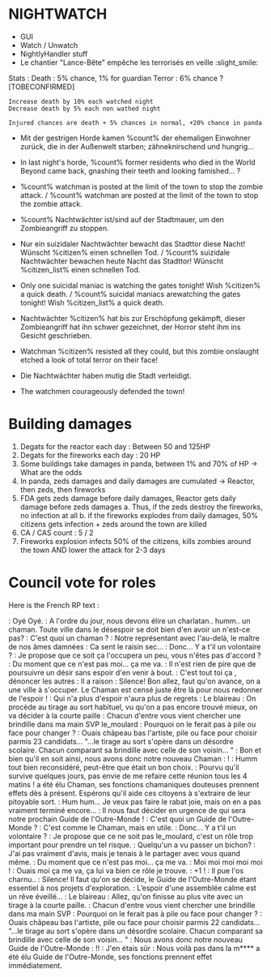 # NIGHTWATCH
 * GUI
 * Watch / Unwatch
 * NightlyHandler stuff
 * Le chantier "Lance-Bête" empêche les terrorisés en veille :slight_smile:

Stats :
    Death : 5% chance, 1% for guardian
    Terror : 6% chance ? [TOBECONFIRMED]

    Increase death by 10% each watched night
    Decrease death by 5% each non wathed night

    Injured chances are death + 5% chances in normal, +20% chance in panda
 * Mit der gestrigen Horde kamen %count% der ehemaligen Einwohner zurück, die in der Außenwelt starben; zähneknirschend und hungrig...
 * In last night's horde, %count% former residents who died in the World Beyond came back, gnashing their teeth and looking famished... ?
 * %count% watchman is posted at the limit of the town to stop the zombie attack. / %count% watchman are posted at the limit of the town to stop the zombie attack.
 * %count% Nachtwächter ist/sind auf der Stadtmauer, um den Zombieangriff zu stoppen.

* Nur ein suizidaler Nachtwächter bewacht das Stadttor diese Nacht! Wünscht %citizen% einen schnellen Tod. / %count% suizidale Nachtwächter bewachen heute Nacht das Stadttor! Wünscht %citizen_list% einen schnellen Tod.
* Only one suicidal maniac is watching the gates tonight! Wish %citizen% a quick death. / %count% suicidal maniacs arewatching the gates tonight! Wish %citizen_list% a quick death.

* Nachtwächter %citizen% hat bis zur Erschöpfung gekämpft, dieser Zombieangriff hat ihn schwer gezeichnet, der Horror steht ihm ins Gesicht geschrieben.
* Watchman %citizen% resisted all they could, but this zombie onslaught etched a look of total terror on their face! 

* Die Nachtwächter haben mutig die Stadt verteidigt.
* The watchmen courageously defended the town!

# Building damages 
1) Degats for the reactor each day : Between 50 and 125HP
2) Degats for the fireworks each day : 20 HP
3) Some buildings take damages in panda, between 1% and 70% of HP
    -> What are the odds
4) In panda, zeds damages and daily damages are cumulated
    -> Reactor, then zeds, then fireworks
5) FDA gets zeds damage before daily damages, Reactor gets daily damage before zeds damages
    a. Thus, if the zeds destroy the fireworks, no infection at all
    b. if the fireworks explodes from daily damages, 50% citizens gets infection + zeds around the town are killed
6) CA / CAS count : 5 / 2
7) Fireworks explosion infects 50% of the citizens, kills zombies around the town AND lower the attack for 2-3 days

# Council vote for roles

Here is the French RP text :

<USER1> : Oyé Oyé.
<USER1> : A l'ordre du jour, nous devons élire un charlatan.. humm.. un chaman. Toute ville dans le désespoir se doit bien d'en avoir un n'est-ce pas?
<USER2> : C'est quoi un chaman ?
<USER3> : Notre représentant avec l'au-delà, le maître de nos âmes damnées
<USER4> : Ca sent le raisin sec...
<USER1> : Donc... Y a t'il un volontaire ?
<USER5> : Je propose que ce soit <USER20> ça l'occupera un peu, vous n'êtes pas d'accord ?
<USER6> : Du moment que ce n'est pas moi... ça me va.
<USER7> : Il n'est rien de pire que de poursuivre un désir sans espoir d'en venir à bout.
<USER8> : C'est tout toi ça <USER5>, dénoncer les autres
<USER10> : Il a raison
<USER1> : Silence! Bon allez, faut qu'on avance, on a une ville à s'occuper. Le Chaman est censé juste être là pour nous redonner de l'espoir !
<USER16> : Qui n'a plus d'espoir n'aura plus de regrets
<USER8> : Le blaireau
<USER1> : On procède au tirage au sort habituel, vu qu'on a pas encore trouvé mieux, on va décider à la courte paille
<USER1> : Chacun d'entre vous vient chercher une brindille dans ma main SVP
le_moulard : Pourquoi on le ferait pas à pile ou face pour changer ?
<USER9> : Ouais châpeau bas l'artiste, pile ou face pour choisir parmis 23 candidats...
"...le tirage au sort s'opère dans un désordre scolaire. Chacun comparant sa brindille avec celle de son voisin... "
<USER1> : Bon et bien qu'il en soit ainsi, nous avons donc notre nouveau Chaman : <ELECTEDCITIZEN> !
<USER10> : Humm tout bien reconsidéré, peut-être que <USER20> était un bon choix.
<USER11> : Pourvu qu'il survive quelques jours, pas envie de me refaire cette réunion tous les 4 matins !
<ELECTEDCITIZEN> a été élu Chaman, ses fonctions chamaniques douteuses prennent effets dès à présent. Espérons qu'il aide ces citoyens à s'extraire de leur pitoyable sort.
<USER4> : Hum hum... Je veux pas faire le rabat joie, mais on en a pas vraiment terminé encore...
<USER4> : Il nous faut décider en urgence de qui sera notre prochain Guide de l'Outre-Monde !
<USER16> : C'est quoi un Guide de l'Outre-Monde ?
<USER12> : C'est comme le Chaman, mais en utile.
<USER4> : Donc... Y a t'il un volontaire ?
<USER17> : Je propose que ce ne soit pas le_moulard, c'est un rôle trop important pour prendre un tel risque.
<USER13> : Quelqu'un a vu passer un bichon?
<USER18> : J'ai pas vraiment d'avis, mais je tenais à le partager avec vous quand même.
<USER19> : Du moment que ce n'est pas moi... ça me va.
<USER5> : Moi moi moi moi moi !
<USER11> : Ouais moi ça me va, ça lui va bien ce rôle je trouve.
<USER7> : +1 !
<USER8> : Il pue l'os charnu..
<USER4> : Silence! Il faut qu'on se décide, le Guide de l'Outre-Monde étant essentiel à nos projets d'exploration.
<USER13> : L’espoir d'une assemblée calme est un rêve éveillé...
<USER12> : Le blaireau
<USER4> : Allez, qu'on finisse au plus vite avec un tirage à la courte paille.
<USER4> : Chacun d'entre vous vient chercher une brindille dans ma main SVP
<USER11> : Pourquoi on le ferait pas à pile ou face pour changer ?
<USER14> : Ouais châpeau bas l'artiste, pile ou face pour choisir parmis 22 candidats...
"...le tirage au sort s'opère dans un désordre scolaire. Chacun comparant sa brindille avec celle de son voisin... "
<USER4> : Nous avons donc notre nouveau Guide de l'Outre-Monde : <ELECTEDCITIZEN> !!
<USER15> : J'en étais sûr
<USER12> : Nous voilà pas dans la m****
<ELECTEDCITIZEN> a été élu Guide de l'Outre-Monde, ses fonctions prennent effet immédiatement.